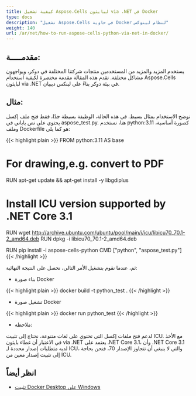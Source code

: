 ```yaml
---
title: كيفية تشغيل Aspose.Cells لبايثون via .NET في Docker
type: docs
description: "تشغيل Aspose.Cells في حاوية Docker لنظام لينوكس"
weight: 140
url: /ar/net/how-to-run-aspose-cells-python-via-net-in-docker/
---
```


## مقدمـــــة:

يستخدم المزيد والمزيد من المستخدمين منتجات شركتنا المختلفة في دوكر، ويواجهون مشاكل مختلفة. تقدم هذه المقالة مقدمة مختصرة لكيفية استخدام Aspose.Cells لبايثون via .NET في بيئة دوكر بناءً على لينكس ديبيان.

## مثال:

نوضح الاستخدام بمثال بسيط. في هذه الحالة، الوظيفة بسيطة جدًا، فقط فتح ملف إكسل يحتوي على نص ياباني في aspose_test.py. هنا، نستخدم python:3.11 كصورة أساسية، وملف Dockerfile هو كما يلي:

{{< highlight plain >}}
FROM python:3.11 AS base

# For drawing,e.g. convert to PDF
RUN apt-get update && apt-get install -y libgdiplus

# Install ICU version supported by .NET Core 3.1
RUN wget http://archive.ubuntu.com/ubuntu/pool/main/i/icu/libicu70_70.1-2_amd64.deb
RUN dpkg -i libicu70_70.1-2_amd64.deb

RUN pip install -i aspose-cells-python
CMD ["python", "aspose_test.py"]
{{< /highlight >}}

ثم، عندما نقوم بتشغيل الأمر التالي، نحصل على النتيجة النهائية:
- بناء صورة Docker

{{< highlight plain >}}
docker build -t python_test .
{{< /highlight >}}

- تشغيل صورة Docker

{{< highlight plain >}}
docker run python_test 
{{< /highlight >}}

- ملاحظة:

لدعم فتح ملفات إكسل التي تحتوي على لغات متنوعة، نحتاج إلى تثبيت ICU. مع الأخذ في الاعتبار أن غطاء بايثون via .NET يعتمد على .NET Core 3.1، وأن .NET Core 3.1 لديه متطلبات إصدار محددة لـ ICU، والتي لا ينبغي أن تتجاوز الإصدار 70، فنحن بحاجة إلى تثبيت إصدار معين من ICU.


## انظر أيضاً

- [تثبيت Docker Desktop على Windows](https://docs.docker.com/docker-for-windows/install/)
